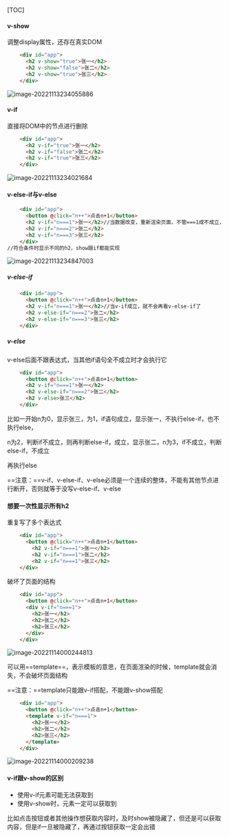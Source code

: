 [TOC]

#### v-show

调整display属性，还存在真实DOM

```html
    <div id="app">
      <h2 v-show="true">张一</h2>
      <h2 v-show="false">张二</h2>
      <h2 v-show="true">张三</h2>
    </div>
```

![image-20221113234055886](D:\TyporaWorks\图片文件夹存放\image-20221113234055886.png)

#### v-if

直接将DOM中的节点进行删除

```html
    <div id="app">
      <h2 v-if="true">张一</h2>
      <h2 v-if="false">张二</h2>
      <h2 v-if="true">张三</h2>
    </div>
```

![image-20221113234021684](D:\TyporaWorks\图片文件夹存放\image-20221113234021684.png)



#### v-else-if与v-else

```html
    <div id="app">
      <button @click="n++">点击n+1</button>
      <h2 v-if="n===1">张一</h2>//当数据改变，重新渲染页面，不管===1成不成立，都会往下判断剩下的v-if
      <h2 v-if="n===2">张二</h2>
      <h2 v-if="n===3">张三</h2>
    </div>
//符合条件时显示不同的h2，show跟if都能实现
```

![image-20221113234847003](D:\TyporaWorks\图片文件夹存放\image-20221113234847003.png)

##### v-else-if

```html
    <div id="app">
      <button @click="n++">点击n+1</button>
      <h2 v-if="n===1">张一</h2>//当v-if成立，就不会再看v-else-if了
      <h2 v-else-if="n===2">张二</h2>
      <h2 v-else-if="n===3">张三</h2>
    </div>
```



##### v-else

v-else后面不跟表达式，当其他if语句全不成立时才会执行它

```html
    <div id="app">
      <button @click="n++">点击n+1</button>
      <h2 v-if="n===1">张一</h2>
      <h2 v-else-if="n===2">张二</h2>
      <h2 v-else>张三</h2>
    </div>
```

比如一开始n为0，显示张三，为1，if语句成立，显示张一，不执行else-if，也不执行else，

n为2，判断if不成立，则再判断else-if，成立，显示张二，n为3，if不成立，判断else-if，不成立

再执行else



==注意：==v-if、v-else-if、v-else必须是一个连续的整体，不能有其他节点进行断开，否则就等于没写v-else-if、v-else



#### 想要一次性显示所有h2

重复写了多个表达式

```html
    <div id="app">
      <button @click="n++">点击n+1</button>
        <h2 v-if="n===1">张一</h2>
        <h2 v-if="n===1">张二</h2>
        <h2 v-if="n===1">张三</h2>
    </div>
```

破坏了页面的结构

```html
    <div id="app">
      <button @click="n++">点击n+1</button>
      <div v-if="n===1">
        <h2>张一</h2>
        <h2>张二</h2>
        <h2>张三</h2>
      </div>
    </div>
```

![image-20221114000244813](D:\TyporaWorks\图片文件夹存放\image-20221114000244813.png)





可以用==template==，表示模板的意思，在页面渲染的时候，template就会消失，不会破坏页面结构

==注意：==template只能跟v-if搭配，不能跟v-show搭配

```html
    <div id="app">
      <button @click="n++">点击n+1</button>
      <template v-if="n===1">
        <h2>张一</h2>
        <h2>张二</h2>
        <h2>张三</h2>
      </template>
    </div>
```

![image-20221114000209238](D:\TyporaWorks\图片文件夹存放\image-20221114000209238.png)



#### v-if跟v-show的区别

+ 使用v-if元素可能无法获取到
+ 使用v-show时，元素一定可以获取到

比如点击按钮或者其他操作想获取内容时，及时show被隐藏了，但还是可以获取内容，但是if一旦被隐藏了，再通过按钮获取一定会出错